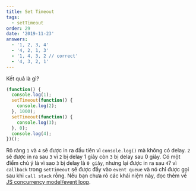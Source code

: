 ```yaml
---
title: Set Timeout
tags:
  - setTimeout
order: 29
date: '2019-11-23'
answers:
  - '1, 2, 3, 4'
  - '4, 2, 1, 3'
  - '1, 4, 3, 2 // correct'
  - '4, 3, 2, 1'
---
```


Kết quả là gì?

```javascript
(function() {
  console.log(1);
  setTimeout(function() {
    console.log(2);
  }, 1000);
  setTimeout(function() {
    console.log(3);
  }, 0);
  console.log(4);
})();
```

<!-- explanation -->

Rõ ràng `1` và `4` sẽ được in ra đầu tiên vì `console.log()` mà không có delay.
`2` sẽ được in ra sau `3` vì `2` bị delay 1 giây còn `3` bị delay sau 0 giây. Có một điểm chú ý là vì sao `3` bị delay là `0 giây`, nhưng lại được in ra sau `4`? vì `callback` trong `setTimeout` sẽ được đẩy vào `event queue` và nó chỉ được gọi sau khi `call stack` rỗng. Nếu bạn chưa rõ các khái niệm này, đọc thêm về [JS concurrency model/event loop](https://developer.mozilla.org/en-US/docs/Web/JavaScript/EventLoop).
